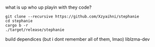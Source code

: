 what is up
who up playin with they code?

```
git clone --recursive https://github.com/Xzyaihni/stephanie
cd stephanie
cargo b -r
./target/release/stephanie
```

build dependices (but i dont remember all of them, lmao)
liblzma-dev
